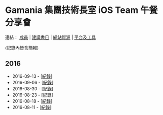 # Gamania 集團技術長室 iOS Team 午餐分享會

連結： [成員](ATTENDEES.markdown) | [建議書目](BOOKS.markdown) | [網站資源](RESOURCES.markdown) | [平台及工具](TOOLS.markdown) 

(記錄內皆含簡報)

## 2016

- 2016-09-13 - [[紀錄](2016-09-13/README.markdown)]
- 2016-09-06 - [[紀錄](README.markdown)]
- 2016-08-30 - [[紀錄](2016-08-30/README.markdown)]
- 2016-08-23 - [[紀錄](2016-08-23/README.markdown)]
- 2016-08-18 - [[紀錄](2016-08-18/README.markdown)]
- 2016-08-11 - [[紀錄](2016-08-11/README.markdown)]
